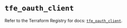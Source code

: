 # `tfe_oauth_client`

Refer to the Terraform Registry for docs: [`tfe_oauth_client`](https://registry.terraform.io/providers/hashicorp/tfe/0.60.1/docs/resources/oauth_client).
